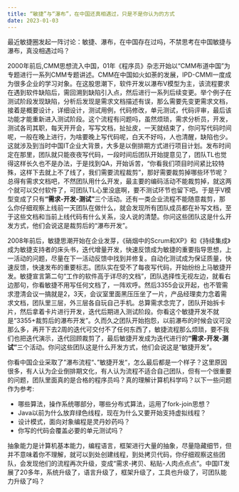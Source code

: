 ```yaml
---
title: “敏捷”与“瀑布”，在中国还真相遇过，只是不是你认为的方式
date: 2023-01-03
---
```


最近敏捷圈发起一阵讨论：敏捷、瀑布，在中国存在过吗，不禁思考在中国敏捷与瀑布，真没相遇过吗？

2000年前后,CMM思想流入中国，01年《程序员》杂志开始以“CMM布道中国”为专题进行一系列CMM专题讲述。CMM在中国如火如荼的发展，IPD-CMMI一度成为很多企业的学习对象。在这股思潮下，软件开发以瀑布V模型为主，该流程要求在遇到软件缺陷后，需回溯到缺陷引入点，然后进行一系列后续变更。举个例子在测试阶段发现缺陷，分析后发现是需求文档描述有误，那么需要先变更需求文档，接着是概要设计，详细设计，测试用例，代码修改，单元测试，代码评审，最后该功能才能重新进入测试阶段。这个流程有问题吗，虽然烦琐，需求分析员，开发，测试各司其职，每天开开会，写写文档，扯扯皮，一天就结束了，你问写代码时间呢，一般在晚上进行，为啥要晚上写代码呢，白天不好吗，人也清醒，缺陷也少。这就涉及到当时中国IT企业大背景，大多是以倒排期方式进行项目计划。发布时间定在那里，团队就只能夜夜写代码，一段时间后团队开始提意见了，团队TL也觉得这样长久也不是办法，于是找到QA，开始诉苦，“你看我们项目时间紧比较特殊，这样下去就上不了线了，我们需要流程裁剪”，那好需要裁剪掉哪些环节呢？总得有需求文档吧，不然团队用什么开发，最主要的编码活动不能裁剪掉，就这两个就可以交付软件了，可团队TL心里没底啊，要不测试环节也留下吧。于是乎V模型变成了只有<strong>“需求-开发-测试”</strong>三个活动。还有一类企业流程不能随意裁剪，那么你仔细观察上线前一天团队在做什么，就会发现所有团队成员都在补写文档，至于这些文档和当前上线代码有什么关系，没人说的清楚。你问这些团队这是什么开发方式，他们会说这是裁剪后的“瀑布开发”。

2008年前后，敏捷思潮开始在企业发芽，《硝烟中的Scrum和XP》和《持续集成》成为敏捷支持者的床头书，迭代增量开发，快速反馈成为敏捷的重要指导思想，上一活动的问题，尽量在下一活动反馈中找到并修复。自动化测试成为保证质量，快速反馈，快速发布的重要标志。团队实在受不了每夜写代码，开始纷纷上马敏捷开发。敏捷宣言第二句“工作的软件高于详尽的文档”，团队选择性无视左边，就看右边那句，你看敏捷不用写任何文档了，一阵欢呼。然后3355会议开起，也不管需求澄清会议一搞就是2，3天，会议室里面黑压压坐了一片，产品经理卖力念着需求文档，团队里三层，外三层各自玩自己手机。总算需求念完了，团队开始拆卡片，然后拿着卡片进行开发，迭代后期进入测试阶段。你看这个敏捷开发不就是“3355+裁剪后的瀑布开发”。久而久之团队开始抱怨，以前瀑布的时候会议可没那么多，再开下去2周的迭代可交付不了任何东西了，敏捷流程那么烦琐，要不我们也把迭代演示，迭代回顾裁剪了，最后敏捷开发成为迭代进行的<strong>“需求-开发-测试”</strong>三个活动。你问这些团队这是什么开发方式，他们会说这是“敏捷开发”。

你看中国企业采取了”瀑布流程“、”敏捷开发“，怎么最后都是一个样子？这里原因很多，有人认为企业倒排期文化，有人认为流程不适合自己团队，但有一个很重要的问题，团队里面真的是合格的程序员吗？真的理解计算机科学吗？以下一些问题作为参考:  
* 哪些算法，操作系统哪部分，哪些分布式算法，运用了fork-join思想？
* Java以前为什么放弃绿色线程，现在为什么又要开始支持虚拟线程？
* 设计模式，面向对象编程是灵丹妙药吗？
* 你写的代码会覆盖必要的单元测试吗？

抽象能力是计算机基本能力，编程语言，框架进行大量的抽象，尽量隐藏细节，但并不意味着你不理解，就可以到处创建线程，到处拷贝代码，你仔细观察这些团队，会发现他们的流程再次升级，变成“需求-拷贝、粘贴-人肉点点点”。中国IT发展了20多年，系统升级了，语言升级了，框架升级了，工具也升级了，可团队能力升级了吗？




